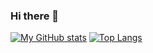 ### Hi there 👋

[![My GitHub stats](https://github-readme-stats.vercel.app/api?username=TheBugYouCantFix&count_private=true&theme=tokyonight)](https://github.com/anuraghazra/github-readme-stats)
[![Top Langs](https://github-readme-stats.vercel.app/api/top-langs/?username=TheBugYouCantFix&count_private=true&theme=tokyonight&layout=compact)](https://github.com/anuraghazra/github-readme-stats)

